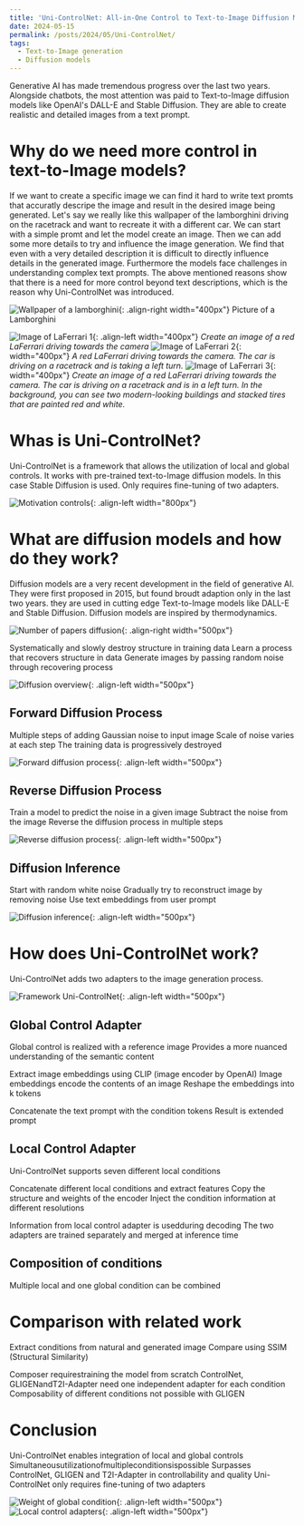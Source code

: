 ```yaml
---
title: 'Uni-ControlNet: All-in-One Control to Text-to-Image Diffusion Models'
date: 2024-05-15
permalink: /posts/2024/05/Uni-ControlNet/
tags:
  - Text-to-Image generation
  - Diffusion models
---
```


Generative AI has made tremendous progress over the last two years.
Alongside chatbots, the most attention was paid to Text-to-Image diffusion models like OpenAI's DALL-E and Stable Diffusion.
They are able to create realistic and detailed images from a text prompt.

Why do we need more control in text-to-Image models?
======

If we want to create a specific image we can find it hard to write text promts that accuratly descripe the image and result in the desired image being generated.
Let's say we really like this wallpaper of the lamborghini driving on the racetrack and want to recreate it with a different car.
We can start with a simple promt and let the model create an image. Then we can add some more details to try and influence the image generation.
We find that even with a very detailed description it is difficult to directly influence details in the generated image.
Furthermore the models face challenges in understanding complex text prompts.
The above mentioned reasons show that there is a need for more control beyond text descriptions, which is the reason why Uni-ControlNet was introduced.

![Wallpaper of a lamborghini](/images/lamborghini_wallpaper.jpg){: .align-right width="400px"}
Picture of a Lamborghini

![Image of LaFerrari 1](/images/laferrari_image_1.jpeg){: .align-left width="400px"}
*Create an image of a red LaFerrari driving towards the camera*
![Image of LaFerrari 2](/images/laferrari_image_2.jpeg){: width="400px"}
*A red LaFerrari driving towards the camera. The car is driving on a racetrack and is taking a left turn.*
![Image of LaFerrari 3](/images/laferrari_image_3.jpeg){: width="400px"}
*Create an image of a red LaFerrari driving towards the camera. The car is driving on a racetrack and is in a left turn. 
In the background, you can see two modern-looking buildings and stacked tires that are painted red and white.*

Whas is Uni-ControlNet?
======

Uni-ControlNet is a framework that allows the utilization of local and global controls.
It works with pre-trained text-to-Image diffusion models. In this case Stable Diffusion is used.
Only requires fine-tuning of two adapters.

![Motivation controls](/images/motivation_controls.png){: .align-left width="800px"}

What are diffusion models and how do they work?
======

Diffusion models are a very recent development in the field of generative AI. 
They were first proposed in 2015, but found broudt adaption only in the last two years.
they are used in cutting edge Text-to-Image models like DALL-E and Stable Diffusion.
Diffusion models are inspired by thermodynamics.

![Number of papers diffusion](/images/number_of_papers_diffusion.png){: .align-right width="500px"}

Systematically and slowly destroy structure in training data
Learn a process that recovers structure in data
Generate images by passing random noise through recovering process

![Diffusion overview](/images/diffusion_overview.png){: .align-left width="500px"}

Forward Diffusion Process
------

Multiple steps of adding Gaussian noise to input image
Scale of noise varies at each step
The training data is progressively destroyed

![Forward diffusion process](/images/forward_diffusion_process.png){: .align-left width="500px"}

Reverse Diffusion Process
------

Train a model to predict the noise in a given image
Subtract the noise from the image
Reverse the diffusion process in multiple steps

![Reverse diffusion process](/images/reverse_diffusion_process.png){: .align-left width="500px"}

Diffusion Inference
------

Start with random white noise
Gradually try to reconstruct image by removing noise
Use text embeddings from user prompt

![Diffusion inference](/images/diffusion_inference.png){: .align-left width="500px"}

How does Uni-ControlNet work?
======

Uni-ControlNet adds two adapters to the image generation process.

![Framework Uni-ControlNet](/images/framework_uni-controlnet.png){: .align-left width="500px"}

Global Control Adapter
------

Global control is realized with a reference image
Provides a more nuanced understanding of the semantic content

Extract image embeddings using CLIP (image encoder by OpenAI)
Image embeddings encode the contents of an image
Reshape the embeddings into k tokens

Concatenate the text prompt with the condition tokens
Result is extended prompt

Local Control Adapter
------

Uni-ControlNet supports seven different local conditions

Concatenate different local conditions and extract features
Copy the structure and weights of the encoder
Inject the condition information at different resolutions

Information from local control adapter is usedduring decoding
The two adapters are trained separately and merged at inference time

Composition of conditions
------

Multiple local and one global condition can be combined

Comparison with related work
======

Extract conditions from natural and generated image
Compare using SSIM (Structural Similarity)

Composer requirestraining the model from scratch
ControlNet, GLIGENandT2I-Adapter need one independent adapter for each condition
Composability of different conditions not possible with GLIGEN

Conclusion
======

Uni-ControlNet enables integration of local and global controls
Simultaneousutilizationofmultipleconditionsispossible
Surpasses ControlNet, GLIGEN and T2I-Adapter in controllability and quality
Uni-ControlNet only requires fine-tuning of two adapters

![Weight of global condition](/images/weight_of_global_condition.png){: .align-left width="500px"}
![Local control adapters](/images/local_control_adapters.png){: .align-left width="500px"}
